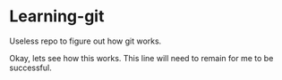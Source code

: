 # Learning-git
Useless repo to figure out how git works.

Okay, lets see how this works.
This line will need to remain for me to be successful.
